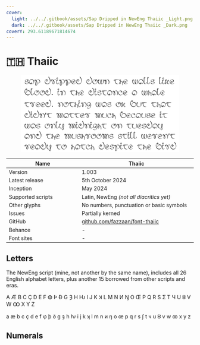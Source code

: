 ```yaml
---
cover:
  light: ../../.gitbook/assets/Sap Dripped in NewEng Thaiic _Light.png
  dark: ../../.gitbook/assets/Sap Dripped in NewEng Thaiic _Dark.png
coverY: 293.61189671814674
---
```


# 🇹🇭 Thaiic

<div data-full-width="false"><figure><picture><source srcset="../../.gitbook/assets/Sap Dripped in NewEng Thaiic _Dark.png" media="(prefers-color-scheme: dark)"><img src="../../.gitbook/assets/Sap Dripped in NewEng Thaiic _Light.png" alt=""></picture><figcaption></figcaption></figure></div>

<table><thead><tr><th width="204">Name</th><th width="318">Thaiic</th></tr></thead><tbody><tr><td>Version</td><td>1.003</td></tr><tr><td>Latest release</td><td>5th October 2024</td></tr><tr><td>Inception</td><td>May 2024</td></tr><tr><td>Supported scripts</td><td>Latin, NewEng <em>(not all diacritics yet)</em></td></tr><tr><td>Other glyphs</td><td>No numbers, punctuation or basic symbols</td></tr><tr><td>Issues</td><td>Partially kerned</td></tr><tr><td>GitHub</td><td><a href="https://github.com/fazzaan/font-thaiic">github.com/fazzaan/font-thaiic</a></td></tr><tr><td>Behance</td><td>-</td></tr><tr><td>Font sites</td><td>-</td></tr></tbody></table>



## Letters

The NewEng script (mine, not another by the same name), includes all 26 English alphabet letters, plus another 15 borrowed from other scripts and eras.

A Æ B C Ç D E F Φ Þ Đ G Ȝ H Ƕ I J K Ʞ L M N И Ŋ O Œ P Q R S Ʃ T Ч U Ȣ V W Ꝏ X Y Z

a æ b c ç d e f φ þ ð g ȝ h ƕ i j k ʞ l m n и ŋ o œ p q r s ʃ t ч u ȣ v w ꝏ x y z

## Numerals
